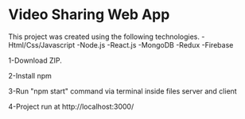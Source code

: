 ﻿# Video Sharing Web App
 This project was created using the following technologies.
 -Html/Css/Javascript
 -Node.js
 -React.js
 -MongoDB
 -Redux
 -Firebase

1-Download ZIP.

2-Install npm

3-Run "npm start" command via terminal inside files server and client

4-Project run at http://localhost:3000/
